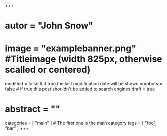 +++

# autor = "John Snow"
# image = "examplebanner.png" #Titleimage (width 825px, otherwise scalled or centered)

modified = false # if true the last modification date will be shown
norobots = false # if true this post shouldn't be added to search engines
draft = true

# abstract = ""
categories = [ "main" ] # The first one is the main category
tags = [ "foo", "bar" ]
+++
